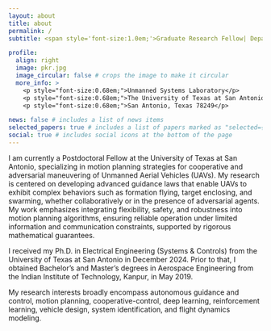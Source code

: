 ```yaml
---
layout: about
title: about
permalink: /
subtitle: <span style='font-size:1.0em;'>Graduate Research Fellow| Department of Electrical Engineering</span>

profile:
  align: right
  image: pkr.jpg
  image_circular: false # crops the image to make it circular
  more_info: >
    <p style="font-size:0.68em;">Unmanned Systems Laboratory</p>
    <p style="font-size:0.68em;">The University of Texas at San Antonio</p>
    <p style="font-size:0.68em;">San Antonio, Texas 78249</p>

news: false # includes a list of news items
selected_papers: true # includes a list of papers marked as "selected={true}"
social: true # includes social icons at the bottom of the page
---
```


<p>I am currently a Postdoctoral Fellow at the University of Texas at San Antonio, specializing in motion planning strategies for cooperative and adversarial maneuvering of Unmanned Aerial Vehicles (UAVs). My research is centered on developing advanced guidance laws that enable UAVs to exhibit complex behaviors such as formation flying, target enclosing, and swarming, whether collaboratively or in the presence of adversarial agents. My work emphasizes integrating flexibility, safety, and robustness into motion planning algorithms, ensuring reliable operation under limited information and communication constraints, supported by rigorous mathematical guarantees.</p>
<p>I received my Ph.D. in Electrical Engineering (Systems & Controls) from the University of Texas at San Antonio in December 2024. Prior to that, I obtained Bachelor’s and Master’s degrees in Aerospace Engineering from the Indian Institute of Technology, Kanpur, in May 2019. </p> 
<p>My research interests broadly encompass autonomous guidance and control, motion planning, cooperative-control, deep learning, reinforcement learning, vehicle design, system identification, and flight dynamics modeling.</p>
